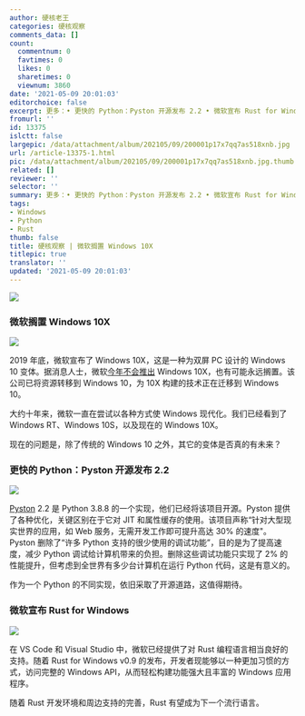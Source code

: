 ```yaml
---
author: 硬核老王
categories: 硬核观察
comments_data: []
count:
  commentnum: 0
  favtimes: 0
  likes: 0
  sharetimes: 0
  viewnum: 3860
date: '2021-05-09 20:01:03'
editorchoice: false
excerpt: 更多：• 更快的 Python：Pyston 开源发布 2.2 • 微软宣布 Rust for Windows
fromurl: ''
id: 13375
islctt: false
largepic: /data/attachment/album/202105/09/200001p17x7qq7as518xnb.jpg
url: /article-13375-1.html
pic: /data/attachment/album/202105/09/200001p17x7qq7as518xnb.jpg.thumb.jpg
related: []
reviewer: ''
selector: ''
summary: 更多：• 更快的 Python：Pyston 开源发布 2.2 • 微软宣布 Rust for Windows
tags:
- Windows
- Python
- Rust
thumb: false
title: 硬核观察 | 微软搁置 Windows 10X
titlepic: true
translator: ''
updated: '2021-05-09 20:01:03'
---
```


![](/data/attachment/album/202105/09/200001p17x7qq7as518xnb.jpg)


### 微软搁置 Windows 10X


![](/data/attachment/album/202105/09/200013vrhz9oh66hi6irrj.jpg)


2019 年底，微软宣布了 Windows 10X，这是一种为双屏 PC 设计的 Windows 10 变体。据消息人士，微软[今年不会推出](https://petri.com/microsoft-shelves-windows-10x-it-is-not-shipping-in-2021) Windows 10X，也有可能永远搁置。该公司已将资源转移到 Windows 10，为 10X 构建的技术正在迁移到 Windows 10。


大约十年来，微软一直在尝试以各种方式使 Windows 现代化。我们已经看到了 Windows RT、Windows 10S，以及现在的 Windows 10X。


现在的问题是，除了传统的 Windows 10 之外，其它的变体是否真的有未来？


### 更快的 Python：Pyston 开源发布 2.2


![](/data/attachment/album/202105/09/200031cbhe18bu2j4i4leo.jpg)


[Pyston](https://github.com/pyston/pyston) 2.2 是 Python 3.8.8 的一个实现，他们已经将该项目开源。Pyston 提供了各种优化，关键区别在于它对 JIT 和属性缓存的使用。该项目声称“针对大型现实世界的应用，如 Web 服务，无需开发工作即可提升高达 30% 的速度"。Pyston 删除了“许多 Python 支持的很少使用的调试功能”，目的是为了提高速度，减少 Python 调试给计算机带来的负担。删除这些调试功能只实现了 2% 的性能提升，但考虑到全世界有多少台计算机在运行 Python 代码，这是有意义的。


作为一个 Python 的不同实现，依旧采取了开源道路，这值得期待。


### 微软宣布 Rust for Windows


![](/data/attachment/album/202105/09/200047n09mq8x8beqq9t98.jpg)


在 VS Code 和 Visual Studio 中，微软已经提供了对 Rust 编程语言相当良好的支持。随着 Rust for Windows v0.9 的发布，开发者现能够以一种更加习惯的方式，访问完整的 Windows API，从而轻松构建功能强大且丰富的 Windows 应用程序。


随着 Rust 开发环境和周边支持的完善，Rust 有望成为下一个流行语言。
